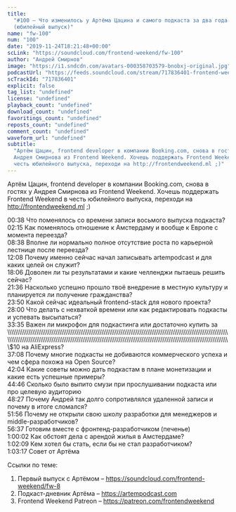 ```yaml
---
title:
  "#100 – Что изменилось у Артёма Цацина и самого подкаста за два года
  (юбилейный выпуск)"
name: "fw-100"
num: "100"
date: "2019-11-24T18:21:48+00:00"
scLink: "https://soundcloud.com/frontend-weekend/fw-100"
author: "Андрей Смирнов"
image: "https://i1.sndcdn.com/avatars-000358703579-bnobxj-original.jpg"
podcastUrl: "https://feeds.soundcloud.com/stream/717836401-frontend-weekend-fw-100.m4a"
scTrackId: "717836401"
explicit: false
tag_list: "undefined"
license: "undefined"
playback_count: "undefined"
download_count: "undefined"
favoritings_count: "undefined"
reposts_count: "undefined"
comment_count: "undefined"
waveform_url: "undefined"
subtitle:
  "Артём Цацин, frontend developer в компании Booking.com, снова в гостях у
  Андрея Смирнова из Frontend Weekend. Хочешь поддержать Frontend Weekend в
  честь юбилейного выпуска, переходи на http://frontendweekend.ml ;)"
---
```


Артём Цацин, frontend developer в компании Booking.com, снова в гостях у Андрея
Смирнова из Frontend Weekend. Хочешь поддержать Frontend Weekend в честь
юбилейного выпуска, переходи на <http://frontendweekend.ml> ;)

<timecode sec="38">00:38</timecode> Что поменялось со времени записи восьмого
выпуска подкаста? <br><timecode sec="135">02:15</timecode> Как поменялось
отношение к Амстердаму и вообще к Европе с момента переезда?
<br><timecode sec="518">08:38</timecode> Вполне ли нормально полное отсутствие
роста по карьерной лестнице после переезда?
<br><timecode sec="728">12:08</timecode> Почему именно сейчас начал записывать
artempodcast и для каких целей он служит?
<br><timecode sec="1086">18:06</timecode> Доволен ли ты результатами и какие
челленджи пытаешь решить сейчас? <br><timecode sec="1296">21:36</timecode>
Насколько успешно прошло твоё внедрение в местную культуру и планируется ли
получение гражданства? <br><timecode sec="1430">23:50</timecode> Какой сейчас
идеальный frontend-stack для нового проекта?
<br><timecode sec="1680">28:00</timecode> Что делать с нехваткой времени или как
редактировать подкасты и успевать высыпаться?
<br><timecode sec="2015">33:35</timecode> Важен ли микрофон для подкастинга или
достаточно купить за
\\\\\\\\\\\\\\\\\\\\\\\\\\\\\\\\\\\\\\\\\\\\\\\\\\\\\\\\\\\\\\\\\\\\\\\\\\\\\\\\\\\\\\\\\\\\\\\\\\\\\\\\\\\\\\\\\\\\\\\\\\\\\\\\\\\\\\\\\\\\\\\\\\\\\\\\\\\\\\\\\\\\\\\\\\\\\\\\\\\\\\\\\\\\\\\\\\\\\\\\\\\\\\\\\\\\\\\\\\\\\\\\\\\\\\\\\\\\\\\\\\\\\\\\\\\\\\\\\\\\\\\\\\\\\\\\\\\\\\\\\\\\\\\\\\\\\\\\\\\\\\\\\\\\\\\\\\\\\\\\\\\\\\\\\\\\\\\\\\\\\\\\\\\\\\\\\\\\\\\\\\\\\\\\\\\\\\\\\\\\\\\\\\\\\\\\\\\\\\\\\\\\\\\\\\\\\\\\\\\\\\\\\\\\\\\\\\\\\\\\\\\\\\\\\\\\\\\\\\\\\\\$10
на AliExpress? <br><timecode sec="2228">37:08</timecode> Почему многие подкасты
не добиваются коммерческого успеха и чем сфера похожа на Open Source?
<br><timecode sec="2524">42:04</timecode> Какие советы можно дать подкастам в
плане монетизации и какие есть успешные примеры?
<br><timecode sec="2686">44:46</timecode> Сколько было выпито смузи при
прослушивании подкаста или про целевую аудиторию
<br><timecode sec="2907">48:27</timecode> Почему Андрей так долго сопротивлялся
удаленной записи и почему в итоге сломался?
<br><timecode sec="3116">51:56</timecode> Почему не открыли свою школу
разработки для менеджеров и middle-разработчиков?
<br><timecode sec="3397">56:37</timecode> Готовим вместе с
фронтенд-разработчиком (печенье) <br><timecode sec="3602">1:00:02</timecode> Как
обстоят дела с арендой жилья в Амстердаме?
<br><timecode sec="3729">1:02:09</timecode> Кем хотел бы стать, если бы не стал
разработчиком? <br><timecode sec="3797">1:03:17</timecode> Совет от Артёма

Ссылки по теме:

1. Первый выпуск с Артёмом – <https://soundcloud.com/frontend-weekend/fw-8>
2. Подкаст-дневник Артёма – <https://artempodcast.com>
3. Frontend Weekend Patreon – <https://patreon.com/frontendweekend>

